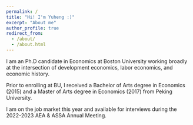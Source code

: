 ```yaml
---
permalink: /
title: "Hi! I'm Yuheng :)"
excerpt: "About me"
author_profile: true
redirect_from: 
  - /about/
  - /about.html
---
```



I am an Ph.D candidate in Economics at Boston University working broadly at the intersection of development economics, labor economics, and economic history.

Prior to enrolling at BU, I received a Bachelor of Arts degree in Economics (2015) and a Master of Arts degree in Economics (2017) from Peking University. 

I am on the job market this year and available for interviews during the 2022-2023 AEA & ASSA Annual Meeting.
